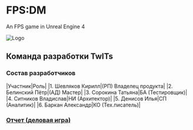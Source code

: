 # FPS:DM
An FPS game in Unreal Engine 4

![Logo](https://sun9-29.userapi.com/impg/oSe_VBWWTR6K5BFm564TGcNBBFbf05gDdGdQrg/8HOF71SPgbI.jpg?size=1280x640&quality=96&sign=f555efe2a2244aa927a57179864e57b4&type=album)

## Команда разработки TwITs

### Состав разработчиков
|Участник|Роль|
|1. Шевляков Кирилл|(РП) Владелец продукта|
|2. Белинский Пётр|(АД) Мастер|
|3. Сорокина Татьяна|БА (Тестировщик)|
|4. Ситников Владислав|НИ (Архитектор)|
|5. Денисов Илья|СП (Аналитик)|
|6. Баркан Александр|КО (Тех.писатель)|

### [Отчет (деловая игра)](https://github.com/TwITs-Org/FPS-DM/wiki/Деловая-игра)
